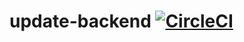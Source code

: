 # update-backend [![CircleCI](https://circleci.com/gh/bkhablenko/upday-backend.svg?style=svg)](https://circleci.com/gh/bkhablenko/upday-backend)

